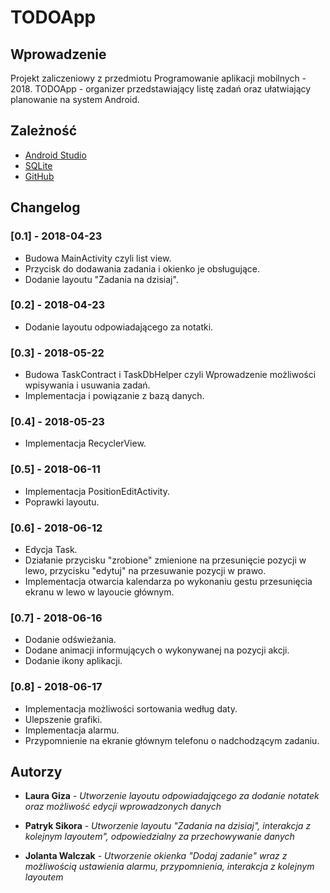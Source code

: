 # TODOApp

## Wprowadzenie

Projekt zaliczeniowy z przedmiotu Programowanie aplikacji mobilnych - 2018.
TODOApp - organizer przedstawiający listę zadań oraz ułatwiający planowanie na system Android.

## Zależność

* [Android Studio](https://developer.android.com/studio/index.html)
* [SQLite](https://www.sqlite.org/index.html)
* [GitHub](https://git-scm.com/)

## Changelog

### [0.1] - 2018-04-23
* Budowa MainActivity czyli list view.
* Przycisk do dodawania zadania i okienko je obsługujące.
* Dodanie layoutu "Zadania na dzisiaj".

### [0.2] - 2018-04-23
* Dodanie layoutu odpowiadającego za notatki.

### [0.3] - 2018-05-22
* Budowa TaskContract i TaskDbHelper czyli Wprowadzenie możliwości wpisywania i usuwania zadań.
* Implementacja i powiązanie z bazą danych.

### [0.4] - 2018-05-23
* Implementacja RecyclerView.

### [0.5] - 2018-06-11
* Implementacja PositionEditActivity.
* Poprawki layoutu.

### [0.6] - 2018-06-12
* Edycja Task.
* Działanie przycisku "zrobione" zmienione na przesunięcie pozycji w lewo, przycisku "edytuj" na przesuwanie pozycji w prawo.
* Implementacja otwarcia kalendarza po wykonaniu gestu przesunięcia ekranu w lewo w layoucie głównym. 

### [0.7] - 2018-06-16
* Dodanie odświeżania.
* Dodane animacji informujących o wykonywanej na pozycji akcji.
* Dodanie ikony aplikacji.

### [0.8] - 2018-06-17
* Implementacja możliwości sortowania według daty.
* Ulepszenie grafiki.
* Implementacja alarmu.
* Przypomnienie na ekranie głównym telefonu o nadchodzącym zadaniu.

## Autorzy

* **Laura Giza** - *Utworzenie layoutu odpowiadającego za dodanie notatek oraz możliwość edycji wprowadzonych danych*

* **Patryk Sikora** - *Utworzenie layoutu "Zadania na dzisiaj", interakcja z kolejnym layoutem", odpowiedzialny za przechowywanie danych*

* **Jolanta Walczak** - *Utworzenie okienka "Dodaj zadanie" wraz z możliwością ustawienia alarmu, przypomnienia, interakcja  z kolejnym layoutem*

